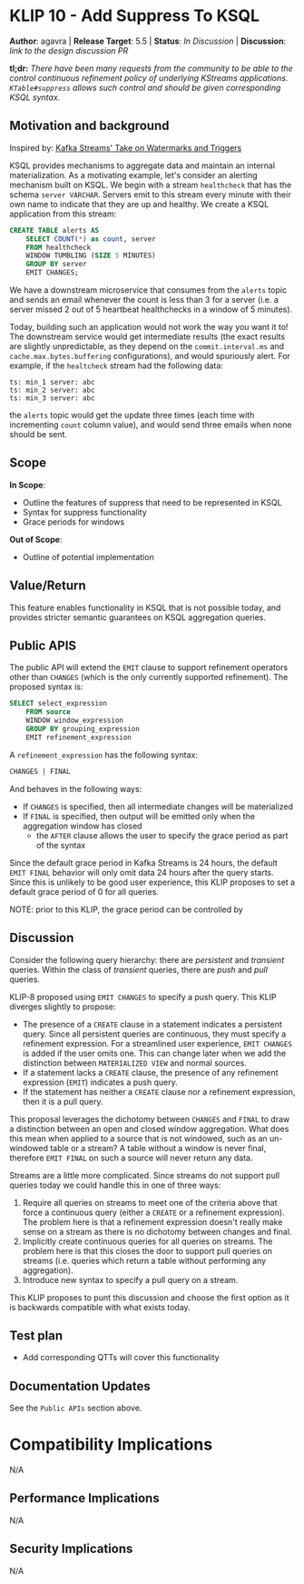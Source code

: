 # KLIP 10 - Add Suppress To KSQL

**Author**: agavra | 
**Release Target**: 5.5 | 
**Status**: _In Discussion_ | 
**Discussion**: _link to the design discussion PR_

**tl;dr:** _There have been many requests from the community to be able to the control continuous 
           refinement policy of underlying KStreams applications. `KTable#suppress` allows such
           control and should be given corresponding KSQL syntax._
           
## Motivation and background

Inspired by: [Kafka Streams' Take on Watermarks and Triggers](
https://www.confluent.io/blog/kafka-streams-take-on-watermarks-and-triggers)

KSQL provides mechanisms to aggregate data and maintain an internal materialization. As a motivating
example, let's consider an alerting mechanism built on KSQL. We begin with a stream `healthcheck` 
that has the schema `server VARCHAR`. Servers emit to this stream every minute with their own name
to indicate that they are up and healthy. We create a KSQL application from this stream:

```sql 
CREATE TABLE alerts AS
    SELECT COUNT(*) as count, server
    FROM healthcheck
    WINDOW TUMBLING (SIZE 5 MINUTES) 
    GROUP BY server
    EMIT CHANGES;
```

We have a downstream microservice that consumes from the `alerts` topic and sends an email whenever
the count is less than 3 for a server (i.e. a server missed 2 out of 5 heartbeat healthchecks in a
window of 5 minutes). 

Today, building such an application would not work the way you want it to! The downstream service
would get intermediate results (the exact results are slightly unpredictable, as they depend on
the `commit.interval.ms` and `cache.max.bytes.buffering` configurations), and would spuriously
alert. For example, if the `healtcheck` stream had the following data:
```
ts: min_1 server: abc
ts: min_2 server: abc
ts: min_3 server: abc
```
the `alerts` topic would get the update three times (each time with incrementing `count` column 
value), and would send three emails when none should be sent.

## Scope

**In Scope**: 
- Outline the features of suppress that need to be represented in KSQL
- Syntax for suppress functionality
- Grace periods for windows

**Out of Scope**:
- Outline of potential implementation

## Value/Return

This feature enables functionality in KSQL that is not possible today, and provides stricter
semantic guarantees on KSQL aggregation queries.

## Public APIS

The public API will extend the `EMIT` clause to support refinement operators other than `CHANGES`
(which is the only currently supported refinement). The proposed syntax is:

```sql
SELECT select_expression
    FROM source
    WINDOW window_expression
    GROUP BY grouping_expression
    EMIT refinement_expression
```

A `refinement_expression` has the following syntax:
```sql
CHANGES | FINAL
```

And behaves in the following ways:
- If `CHANGES` is specified, then all intermediate changes will be materialized
- If `FINAL` is specified, then output will be emitted only when the aggregation window has closed
    - the `AFTER` clause allows the user to specify the grace period as part of the syntax
    
Since the default grace period in Kafka Streams is 24 hours, the default `EMIT FINAL` behavior will
only omit data 24 hours after the query starts. Since this is unlikely to be good user experience,
this KLIP proposes to set a default grace period of 0 for all queries.

NOTE: prior to this KLIP, the grace period can be controlled by 

## Discussion

Consider the following query hierarchy: there are _persistent_ and _transient_ queries. Within the
class of _transient_ queries, there are _push_ and _pull_ queries.

KLIP-8 proposed using `EMIT CHANGES` to specify a push query. This KLIP diverges slightly to propose:

- The presence of a `CREATE` clause in a statement indicates a persistent query. Since all persistent queries
    are continuous, they must specify a refinement expression. For a streamlined user experience, 
    `EMIT CHANGES` is added if the user omits one. This can change later when we add the distinction 
    between `MATERIALIZED VIEW` and normal sources.
- If a statement lacks a `CREATE` clause, the presence of any refinement expression (`EMIT`) indicates
    a push query.
- If the statement has neither a `CREATE` clause nor a refinement expression, then it is a pull query.

This proposal leverages the dichotomy between `CHANGES` and `FINAL` to draw a distinction between an 
open and closed window aggregation. What does this mean when applied to a source that is not windowed,
such as an un-windowed table or a stream? A table without a window is never final, therefore `EMIT FINAL` 
on such a source will never return any data.

Streams are a little more complicated. Since streams do not support pull queries today we could handle
this in one of three ways:

1. Require all queries on streams to meet one of the criteria above that force a continuous query
    (either a `CREATE` or a refinement expression). The problem here is that a refinement expression
    doesn't really make sense on a stream as there is no dichotomy between changes and final.
2. Implicitly create continuous queries for all queries on streams. The problem here is that this closes
    the door to support pull queries on streams (i.e. queries which return a table without performing any
    aggregation).
3. Introduce new syntax to specify a pull query on a stream.

This KLIP proposes to punt this discussion and choose the first option as it is backwards compatible
with what exists today.

   
## Test plan

- Add corresponding QTTs will cover this functionality 

## Documentation Updates

See the `Public APIs` section above.

# Compatibility Implications

N/A

## Performance Implications

N/A

## Security Implications

N/A
